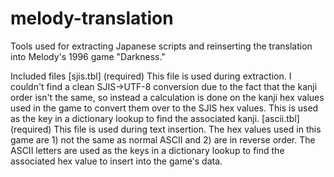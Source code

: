 # melody-translation
Tools used for extracting Japanese scripts and reinserting the translation into Melody's 1996 game "Darkness."

Included files
[sjis.tbl] (required) This file is used during extraction. I couldn't find a clean SJIS->UTF-8 conversion due to the fact that the kanji order isn't the same, so instead a calculation is done on the kanji hex values used in the game to convert them over to the SJIS hex values. This is used as the key in a dictionary lookup to find the associated kanji.
[ascii.tbl] (required) This file is used during text insertion. The hex values used in this game are 1) not the same as normal ASCII and 2) are in reverse order. The ASCII letters are used as the keys in a dictionary lookup to find the associated hex value to insert into the game's data.
